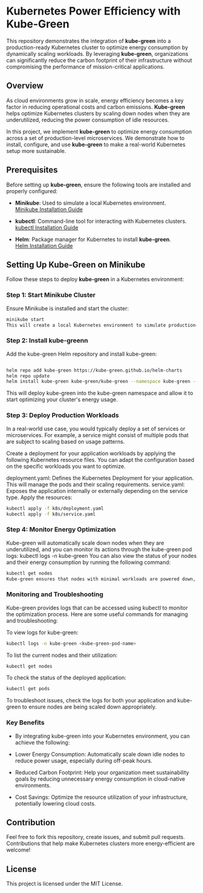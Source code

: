 # Kubernetes Power Efficiency with Kube-Green

This repository demonstrates the integration of **kube-green** into a production-ready Kubernetes cluster to optimize energy consumption by dynamically scaling workloads. By leveraging **kube-green**, organizations can significantly reduce the carbon footprint of their infrastructure without compromising the performance of mission-critical applications.

## Overview

As cloud environments grow in scale, energy efficiency becomes a key factor in reducing operational costs and carbon emissions. **Kube-green** helps optimize Kubernetes clusters by scaling down nodes when they are underutilized, reducing the power consumption of idle resources.

In this project, we implement **kube-green** to optimize energy consumption across a set of production-level microservices. We demonstrate how to install, configure, and use **kube-green** to make a real-world Kubernetes setup more sustainable.

## Prerequisites

Before setting up **kube-green**, ensure the following tools are installed and properly configured:

- **Minikube**: Used to simulate a local Kubernetes environment.  
  [Minikube Installation Guide](https://minikube.sigs.k8s.io/docs/)
  
- **kubectl**: Command-line tool for interacting with Kubernetes clusters.  
  [kubectl Installation Guide](https://kubernetes.io/docs/tasks/tools/install-kubectl/)
  
- **Helm**: Package manager for Kubernetes to install **kube-green**.  
  [Helm Installation Guide](https://helm.sh/docs/intro/install/)

## Setting Up Kube-Green on Minikube

Follow these steps to deploy **kube-green** in a Kubernetes environment:

### Step 1: Start Minikube Cluster

Ensure Minikube is installed and start the cluster:

```bash
minikube start
This will create a local Kubernetes environment to simulate production-like workloads.
```

###  Step 2: Install kube-greenn
Add the kube-green Helm repository and install kube-green:
```bash

helm repo add kube-green https://kube-green.github.io/helm-charts
helm repo update
helm install kube-green kube-green/kube-green --namespace kube-green --create-namespace
```
This will deploy kube-green into the kube-green namespace and allow it to start optimizing your cluster's energy usage.

### Step 3: Deploy Production Workloads
In a real-world use case, you would typically deploy a set of services or microservices. For example, a service might consist of multiple pods that are subject to scaling based on usage patterns.

Create a deployment for your application workloads by applying the following Kubernetes resource files. You can adapt the configuration based on the specific workloads you want to optimize.

deployment.yaml: Defines the Kubernetes Deployment for your application. This will manage the pods and their scaling requirements.
service.yaml: Exposes the application internally or externally depending on the service type.
Apply the resources:
```bash
kubectl apply -f k8s/deployment.yaml
kubectl apply -f k8s/service.yaml
```
### Step 4: Monitor Energy Optimization
Kube-green will automatically scale down nodes when they are underutilized, and you can monitor its actions through the kube-green pod logs:
kubectl logs -n kube-green <kube-green-pod-name>
You can also view the status of your nodes and their energy consumption by running the following command:
```bash
kubectl get nodes
Kube-green ensures that nodes with minimal workloads are powered down, reducing overall energy consumption.
```
### Monitoring and Troubleshooting
Kube-green provides logs that can be accessed using kubectl to monitor the optimization process. Here are some useful commands for managing and troubleshooting:

To view logs for kube-green:
```bash
kubectl logs -n kube-green <kube-green-pod-name>
```
To list the current nodes and their utilization:
```bash
kubectl get nodes
```
To check the status of the deployed application:
```bash
kubectl get pods
```
To troubleshoot issues, check the logs for both your application and kube-green to ensure nodes are being scaled down appropriately.

### Key Benefits
- By integrating kube-green into your Kubernetes environment, you can achieve the following:

- Lower Energy Consumption: Automatically scale down idle nodes to reduce power usage, especially during off-peak hours.
- Reduced Carbon Footprint: Help your organization meet sustainability goals by reducing unnecessary energy consumption in cloud-native environments.
- Cost Savings: Optimize the resource utilization of your infrastructure, potentially lowering cloud costs.

## Contribution
Feel free to fork this repository, create issues, and submit pull requests. Contributions that help make Kubernetes clusters more energy-efficient are welcome!

## License
This project is licensed under the MIT License.

